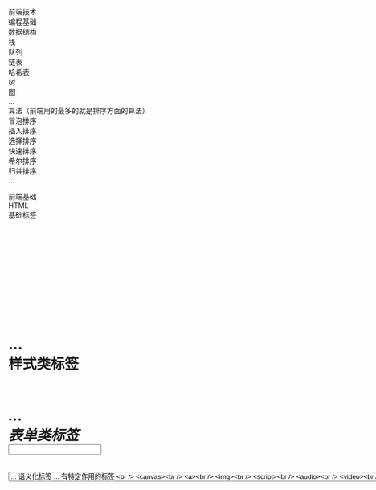 前端技术  
  编程基础  
    数据结构  
      栈  
      队列  
      链表  
      哈希表  
      树  
      图  
      ...  
    算法（前端用的最多的就是排序方面的算法）  
      冒泡排序  
      插入排序  
      选择排序  
      快速排序  
      希尔排序  
      归并排序  
      ...  

  前端基础  
    HTML  
      基础标签  
        <h1>  
        <p>  
        <div>  
        <span>  
        ...  
      样式类标签  
        <b>  
        <i>  
        ...  
      表单类标签  
        <input>  
        <form>  
        <select>  
        <option>  
        <button>  
        ...  
      语义化标签  
        <address>  
        <nav>  
        <header>  
        <strong>  
        ...  
      有特定作用的标签  
        <iframe>  
        <canvas>  
        <a>  
        <img>  
        <script>  
        <audio>  
        <video>  
        ...  

    CSS  
      选择器  
      伪元素  
      动画  

    JavaScript  
      基本数据类型  
        String  
        Boolean  
        Number  
        Undefined  
        Null  
        Symbol  
        Object  
      执行上下文  
        闭包  
        作用域  
        this  
      原型  
        继承  
          原型链继承  
          借用构造函数继承  
          组合继承  
          原型拷贝  
          class继承  
          ...  
      常用api  
        数组  
          forEach  
          filter  
          map  
          split  
          reverse  
          indexOf  
          ...  
        字符串  
          indexOf  
          charCodeAt  
          replace  
          slice  
          ...  
        ...  
      垃圾回收机制  

    浏览器知识  
      BOM  
        window  
        document  
        navigator  
        history  
        location  
        ...  
      DOM  
        ...操作DOM的常用api  
      存储数据  
        cookie  
        localStorage  
        sessionStorage  
        indexDB  
      event loop  

      chrome devloop的使用  

    网络知识  
      HTTP协议  
      ...  
    设计模式  
      工厂模式  
      装饰器模式  
      适配器模式  
      发布订阅模式  
      单例模式  
      策略模式  
      ...  

  日常开发部分  

    前端框架  
      React  
      Vue  
      ...  
    性能优化  
      内容层面  
        DNS解析  
        Manifest文件缓存  
      网络层面  
        大文件拆包  
        减少请求次数  
        异步加载  
        请求图片的优化  

      渲染层面  
        减少回流重绘  
        减少操作DOM  
        
      脚本执行层面  
      （写高质量的代码）  
    工程化工具  
      webpack  

    代码管理工具  
      git  

（现在能想到的所有知识点了，希望学完整个课程后，再来添加新知识）